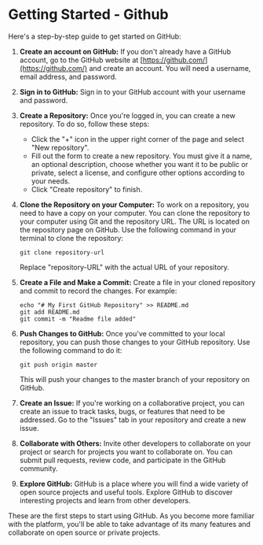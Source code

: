 # Getting Started - Github

Here's a step-by-step guide to get started on GitHub:

1. **Create an account on GitHub:**
    If you don't already have a GitHub account, go to the GitHub website at [https://github.com/](https://github.com/) and create an account. You will need a username, email address, and password.

2. **Sign in to GitHub:**
    Sign in to your GitHub account with your username and password.

3. **Create a Repository:**
    Once you're logged in, you can create a new repository. To do so, follow these steps:
    - Click the "+" icon in the upper right corner of the page and select "New repository".
    - Fill out the form to create a new repository. You must give it a name, an optional description, choose whether you want it to be public or private, select a license, and configure other options according to your needs.
    - Click "Create repository" to finish.

4. **Clone the Repository on your Computer:**
    To work on a repository, you need to have a copy on your computer. You can clone the repository to your computer using Git and the repository URL. The URL is located on the repository page on GitHub. Use the following command in your terminal to clone the repository:

    ```shell
    git clone repository-url
    ```

    Replace "repository-URL" with the actual URL of your repository.

5. **Create a File and Make a Commit:**
    Create a file in your cloned repository and commit to record the changes. For example:

    ```shell
    echo "# My First GitHub Repository" >> README.md
    git add README.md
    git commit -m "Readme file added"
    ```

6. **Push Changes to GitHub:**
    Once you've committed to your local repository, you can push those changes to your GitHub repository. Use the following command to do it:

    ```shell
    git push origin master
    ```

    This will push your changes to the master branch of your repository on GitHub.

7. **Create an Issue:**
    If you're working on a collaborative project, you can create an issue to track tasks, bugs, or features that need to be addressed. Go to the "Issues" tab in your repository and create a new issue.

8. **Collaborate with Others:**
    Invite other developers to collaborate on your project or search for projects you want to collaborate on. You can submit pull requests, review code, and participate in the GitHub community.

9. **Explore GitHub:**
    GitHub is a place where you will find a wide variety of open source projects and useful tools. Explore GitHub to discover interesting projects and learn from other developers.

These are the first steps to start using GitHub. As you become more familiar with the platform, you'll be able to take advantage of its many features and collaborate on open source or private projects.